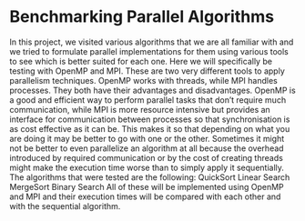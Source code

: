 # Benchmarking Parallel Algorithms
In this project, we visited various algorithms that we are all familiar with and we tried to formulate parallel implementations for them using various tools to see which is better suited for each one. Here we will specifically be testing with OpenMP and MPI. These are two very different tools to apply parallelism techniques. OpenMP works with threads, while MPI handles processes. They both have their advantages and disadvantages. OpenMP is a good and efficient way to perform parallel tasks that don’t require much communication, while MPI is more resource intensive but provides an interface for communication between processes so that synchronisation is as cost effective as it can be. This makes it so that depending on what you are doing it may be better to go with one or the other. Sometimes it might not be better to even parallelize an algorithm at all because the overhead introduced by required communication or by the cost of creating threads might make the execution time worse than to simply apply it sequentially. The algorithms that were tested are the following:
QuickSort
Linear Search
MergeSort
Binary Search
All of these will be implemented using OpenMP and MPI and their execution times will be compared with each other and with the sequential algorithm.

